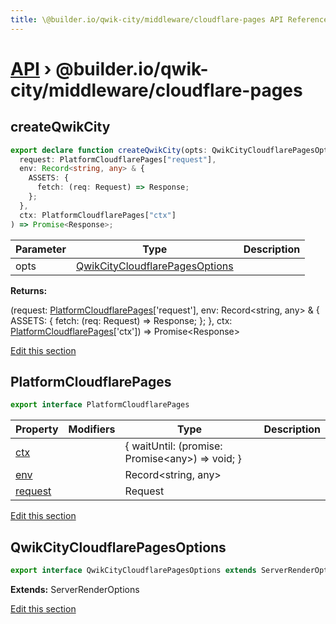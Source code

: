 ```yaml
---
title: \@builder.io/qwik-city/middleware/cloudflare-pages API Reference
---
```


# [API](/api) &rsaquo; @builder.io/qwik-city/middleware/cloudflare-pages

## createQwikCity

```typescript
export declare function createQwikCity(opts: QwikCityCloudflarePagesOptions): (
  request: PlatformCloudflarePages["request"],
  env: Record<string, any> & {
    ASSETS: {
      fetch: (req: Request) => Response;
    };
  },
  ctx: PlatformCloudflarePages["ctx"]
) => Promise<Response>;
```

| Parameter | Type                                                              | Description |
| --------- | ----------------------------------------------------------------- | ----------- |
| opts      | [QwikCityCloudflarePagesOptions](#qwikcitycloudflarepagesoptions) |             |

**Returns:**

(request: [PlatformCloudflarePages](#platformcloudflarepages)\['request'\], env: Record&lt;string, any&gt; &amp; { ASSETS: { fetch: (req: Request) =&gt; Response; }; }, ctx: [PlatformCloudflarePages](#platformcloudflarepages)\['ctx'\]) =&gt; Promise&lt;Response&gt;

[Edit this section](https://github.com/BuilderIO/qwik/tree/main/packages/qwik-city/middleware/cloudflare-pages/index.ts)

## PlatformCloudflarePages

```typescript
export interface PlatformCloudflarePages
```

| Property     | Modifiers | Type                                                     | Description |
| ------------ | --------- | -------------------------------------------------------- | ----------- |
| [ctx](#)     |           | { waitUntil: (promise: Promise&lt;any&gt;) =&gt; void; } |             |
| [env](#)     |           | Record&lt;string, any&gt;                                |             |
| [request](#) |           | Request                                                  |             |

[Edit this section](https://github.com/BuilderIO/qwik/tree/main/packages/qwik-city/middleware/cloudflare-pages/index.ts)

## QwikCityCloudflarePagesOptions

```typescript
export interface QwikCityCloudflarePagesOptions extends ServerRenderOptions
```

**Extends:** ServerRenderOptions

[Edit this section](https://github.com/BuilderIO/qwik/tree/main/packages/qwik-city/middleware/cloudflare-pages/index.ts)
